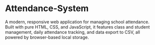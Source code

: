 # Attendance-System
A modern, responsive web application for managing school attendance. Built with pure HTML, CSS, and JavaScript, it features class and student management, daily attendance tracking, and data export to CSV, all powered by browser-based local storage.
